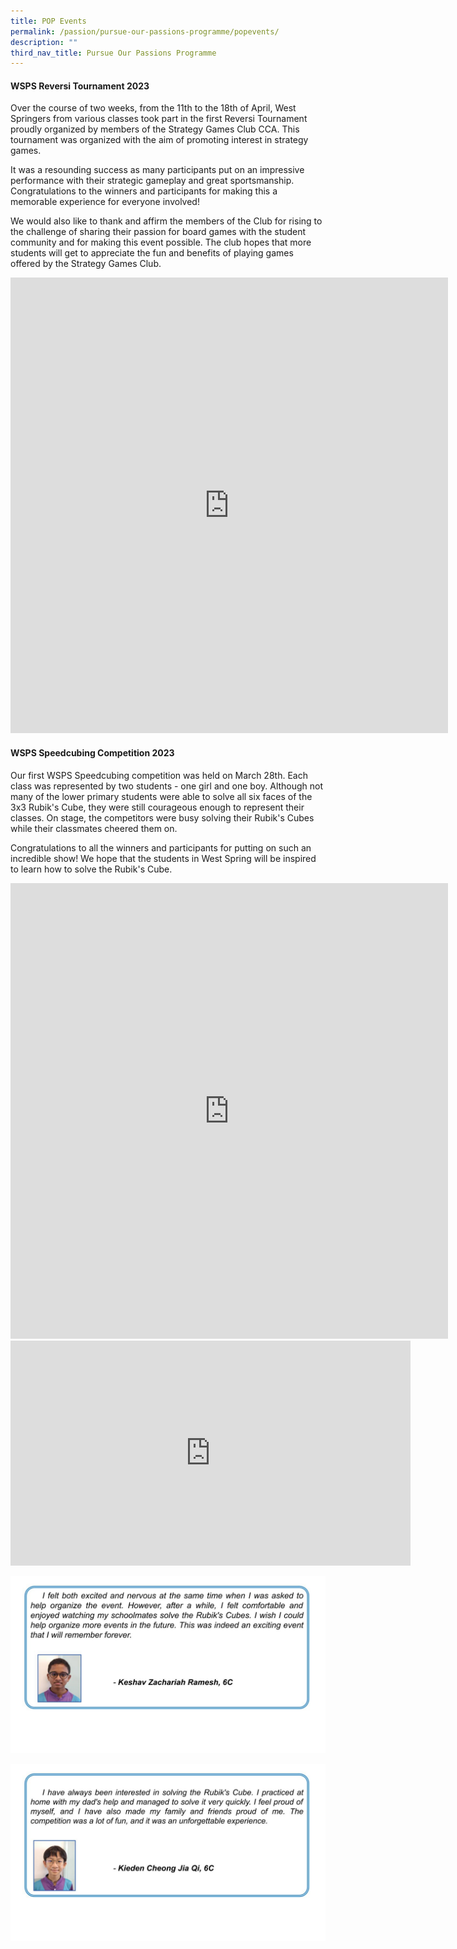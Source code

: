 ```yaml
---
title: POP Events
permalink: /passion/pursue-our-passions-programme/popevents/
description: ""
third_nav_title: Pursue Our Passions Programme
---
```

#### WSPS Reversi Tournament 2023

Over the course of two weeks, from the 11th to the 18th of April, West Springers from various classes took part in the first Reversi Tournament proudly organized by members of the Strategy Games Club CCA. This tournament was organized with the aim of promoting interest in strategy games.

It was a resounding success as many participants put on an impressive performance with their strategic gameplay and great sportsmanship. Congratulations to the winners and participants for making this a memorable experience for everyone involved!

We would also like to thank and affirm the members of the Club for rising to the challenge of sharing their passion for board games with the student community and for making this event possible. The club hopes that more students will get to appreciate the fun and benefits of playing games offered by the Strategy Games Club.

<iframe src="https://docs.google.com/presentation/d/e/2PACX-1vQ5K5EXYJOEEs_t5AYcPi4vSagH9Oqn3PCvPgerhtGvoN9Uzc6T5pqGK5d9NJZ9DA/embed?start=false&amp;loop=false&amp;delayms=3000" frameborder="0" width="700" height="729" allowfullscreen="true"></iframe>


#### WSPS Speedcubing Competition 2023

Our first WSPS Speedcubing competition was held on March 28th. Each class was represented by two students - one girl and one boy. Although not many of the lower primary students were able to solve all six faces of the 3x3 Rubik's Cube, they were still courageous enough to represent their classes. On stage, the competitors were busy solving their Rubik's Cubes while their classmates cheered them on.

Congratulations to all the winners and participants for putting on such an incredible show! We hope that the students in West Spring will be inspired to learn how to solve the Rubik's Cube.

<iframe allowfullscreen="true" height="729" width="700" frameborder="0" src="https://docs.google.com/presentation/d/e/2PACX-1vTy25IXrV_EEExJN4qgVY3XZOGTlPDwFWFRqkfpbBdGkCdsfGT3q4WSAMAmKQjPeg/embed?start=false&amp;loop=false&amp;delayms=3000"></iframe>
<iframe src="https://player.vimeo.com/video/813444775?h=0ac696c3db" width="640" height="360" frameborder="0" allow="autoplay; fullscreen; picture-in-picture" allowfullscreen=""></iframe> <p><a href="https://vimeo.com/813444775">
</a>

</p>

![](/images/POP/updated%20speedcubing%20reflection%201.jpg)

![](/images/POP/updated%20speedcubing%20reflection%202.jpg)